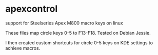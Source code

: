 # apexcontrol
support for Steelseries Apex M800 macro keys on linux

These files map circle keys 0-5 to F13-F18.
Tested on Debian Jessie.

I then created custom shortcuts for circle 0-5 keys on KDE settings to achieve macros.
